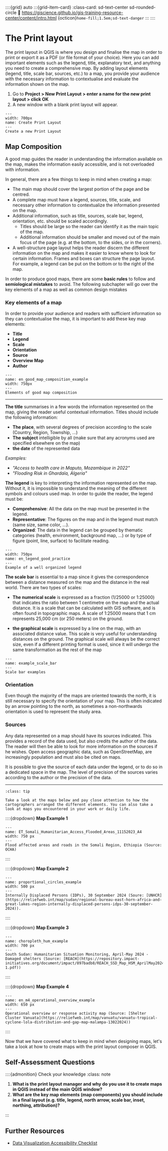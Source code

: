 ::::{grid} auto
:::{grid-item-card}
:class-card: sd-text-center sd-rounded-circle
:link: https://giscience.github.io/gis-training-resource-center/content/intro.html 
{octicon}`home-fill;1.5em;sd-text-danger`
:::
::::

# The Print layout

The print layout in QGIS is where you design and finalise the map in order to print or export it as a PDF (or file format of your choice). Here you can add important elements such as the legend, title, explanatory text, and anything you need to create a comprehensive map. By adding layout elements (legend, title, scale bar, sources, etc.) to a map, you provide your audience with the necessary information to contextualise and evaluate the information shown on the map.

1. Go to __Project > New Print Layout > enter a name for the new print layout > click OK__
2. A new window with a blank print layout will appear.

```{figure} ../../fig/en_30.30.2_create_print_layout.png
---
width: 700px
name: Create Print Layout
---
Create a new Print Layout
```

## Map Composition

A good map guides the reader in understanding the information available on the map, makes the information easily accessible, and is not overloaded with information.

In general, there are a few things to keep in mind when creating a map:

- The main map should cover the largest portion of the page and be centred.
- A complete map must have a legend, sources, title, scale, and necessary other information to contextualize the information presented on the map.
- Additional information, such as title, sources, scale bar, legend, orientation, etc. should be scaled accordingly.
    - Titles should be large so the reader can identify it as the main topic of the map.
    - Additional information should be smaller and moved out of the main focus of the page (e.g. at the bottom, to the sides, or in the corners).
- A well-structure page layout helps the reader discern the different information on the map and makes it easier to know where to look for certain information. Frames and boxes can structure the page layout. For example, a legend can be put on the bottom or to the right of the map.

In order to produce good maps, there are some __basic rules__ to follow and __semiological mistakes__ to avoid. The following subchapter will go over the key elements of a map as well as common design mistakes 

### Key elements of a map

In order to provide your audience and readers with sufficient information so they can contextualise the map, it is important to add these key map elements:

- __Title__
- __Legend__
- __Scale__
- __Orientation__
- __Source__
- __Overview Map__
- __Author__

```{figure} ../../fig/en_good_map_composition_example.png
---
name: en_good_map_composition_example
width: 750px
---
Elements of good map composition
```

---

__The title__ summarises in a few words the information represented on the map, giving the reader useful contextual information. Titles should include the following information:

- __The place__, with several degrees of precision according to the scale (Country, Region, Township, ...)
- __The subject__ intelligible by all (make sure that any acronyms used are specified elsewhere on the map)
- __the date__ of the represented data

_Examples:_

- _"Access to health care in Maputo, Mozambique in 2022"_
- _"Flooding Risk in Ghardaïa, Algeria"_

__The legend__ is key to interpreting the information represented on the map. Without it, it is impossible to understand the meaning of the different symbols and colours used map. In order to guide the reader, the legend must be:

- __Comprehensive__: All the data on the map must be presented in the legend.
- __Representative__: The figures on the map and in the legend must match (same size, same color, ...).
- __Organized__: The data in the legend can be grouped by thematic categories (health, environment, background map, ...) or by type of figure (point, line, surface) to facilitate reading.

```{figure} ../../fig/en_legend_good_practice.png
---
width: 750px
name: en_legend_good_practice
---
Example of a well organized legend
```

__The scale bar__ is essential to a map since it gives the correspondence between a distance measured on the map and the distance in the real world. There are two types of scales:

- __The numerical scale__ is expressed as a fraction (1/25000 or 1:25000) that indicates the ratio between 1 centimetre on the map and the actual distance. It is a scale that can be calculated with GIS software, and is often found in topographic maps. A scale of 1:25000 means that 1 cm represents 25,000 cm (or 250 meters) on the ground.

- __the graphical scale__ is expressed by a line on the map, with an associated distance value. This scale is very useful for understanding distances on the ground. The graphical scale will always be the correct size, even if a different printing format is used, since it will undergo the same transformation as the rest of the map

```{figure} ../../fig/example_scale_bar.png
---
name: example_scale_bar
---
Scale bar examples
```

### Orientation

Even though the majority of the maps are oriented towards the north, it is still necessary to specify the orientation of your map. This is often indicated by an arrow pointing to the north, as sometimes a non-northwards orientation is used to represent the study area.

### Sources

Any data represented on a map should have its sources indicated. This provides a record of the data used, but also credits the author of the data. The reader will then be able to look for more information on the sources if he wishes. Open access geographic data, such as OpenStreetMap, are increasingly population and must also be cited on maps.  

It is possible to give the source of each data under the legend, or to do so in a dedicated space in the map. The level of precision of the sources varies according to the author or the precision of the data.

---

```{admonition} Now it's your turn!
:class: tip

Take a look at the maps below and pay close attention to how the cartographers arranged the different elements. You can also take a look at maps you encountered in your work or daily life. 

```

::::{dropdown} __Map Example 1__

```{figure} /fig/ET_Somali_Humanitarian_Access_Flooded_Areas_11152023_A4.png
---
name: ET_Somali_Humanitarian_Access_Flooded_Areas_11152023_A4
width: 750 px
---
Flood affected areas and roads in the Somali Region, Ethiopia (Source: OCHA)
``` 

::::

::::{dropdown} __Map Example 2__

```{figure} /fig/proportional_circles_example.png
---
name: proportional_circles_example
width: 500 px
---
Internally Displaced Persons (IDPs), 30 September 2024 (Soure: [UNHCR](https://reliefweb.int/map/sudan/regional-bureau-east-horn-africa-and-great-lakes-region-internally-displaced-persons-idps-30-september-2024)).
```

::::

::::{dropdown} __Map Example 3__

```{figure} /fig/choropleth_hum_example.png
---
name: choropleth_hum_example
width: 700 px
---
South Sudan: Humanitarian Situation Monitoring, April-May 2024 - Damaged shelters (Source: [REACH](https://repository.impact-initiatives.org/document/impact/897badb8/REACH_SSD_Map_HSM_AprilMay2024_DamagedShelters_June2024-1.pdf))
```

::::


::::{dropdown} __Map Example 4__

```{figure} /fig/en_m4_operational_overview_example.png
---
name: en_m4_operational_overview_example
width: 650 px
---
Operational overview or response activity map (Source: [Shelter Cluster Vanuata](https://reliefweb.int/map/vanuatu/vanuatu-tropical-cyclone-lola-distribution-and-gap-map-malampa-13022024))
```

::::


Now that we have covered what to keep in mind when designing maps, let's take a look at how to create maps with the print layout composer in QGIS.

## Self-Assessment Questions

::::{admonition} Check your knowledge
:class: note

1. __What is the print layout manager and why do you use it to create maps in QGIS instead of the main QGIS window?__
2. __What are the key map elements (map components) you should include in a final layout (e.g. title, legend, north arrow, scale bar, inset, northing, attribution)?__


:::

## Further Resources

- [Data Visualization Accessibility Checklist](https://learn-sims.org/style-guidance/data-visualization-accessibility-checklist/)